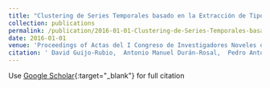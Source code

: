 ```yaml
---
title: "Clustering de Series Temporales basado en la Extracción de Tipologías de Segmentos"
collection: publications
permalink: /publication/2016-01-01-Clustering-de-Series-Temporales-basado-en-la-Extraccion-de-Tipologias-de-Segmentos
date: 2016-01-01
venue: 'Proceedings of Actas del I Congreso de Investigadores Noveles de la Universidad de Córdoba'
citation: ' David Guijo-Rubio,  Antonio Manuel Durán-Rosal,  Pedro Antonio Gutiérrez,  César Hervás-Martínez, &quot;Clustering de Series Temporales basado en la Extracción de Tipologías de Segmentos.&quot; Proceedings of Actas del I Congreso de Investigadores Noveles de la Universidad de Córdoba, 2016, Córdoba, Spain, pp.201-204.'
---
```

Use [Google Scholar](https://scholar.google.com/scholar?q=Clustering+de+Series+Temporales+basado+en+la+Extraccion+de+Tipologias+de+Segmentos){:target="_blank"} for full citation